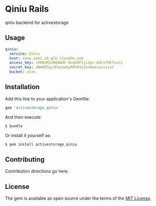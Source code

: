 # Qiniu Rails
qiniu backend for activestorage


## Usage

```yaml
qiniu:
  service: Qiniu
  host: xxxx.com1.z0.glb.clouddn.com  
  access_key: iX6NuM1xN04Wdh-DogI0F3jLVpc-A4CsTHETssss
  secret_key: aN44R3yzJFaeswbyM4Y8YaJvnkmsssssssss
  bucket: xxxx
```

## Installation
Add this line to your application's Gemfile:

```ruby
gem 'activestorage_qiniu'
```

And then execute:
```bash
$ bundle
```

Or install it yourself as:
```bash
$ gem install activestorage_qiniu
```

## Contributing
Contribution directions go here.

## License
The gem is available as open source under the terms of the [MIT License](http://opensource.org/licenses/MIT).
